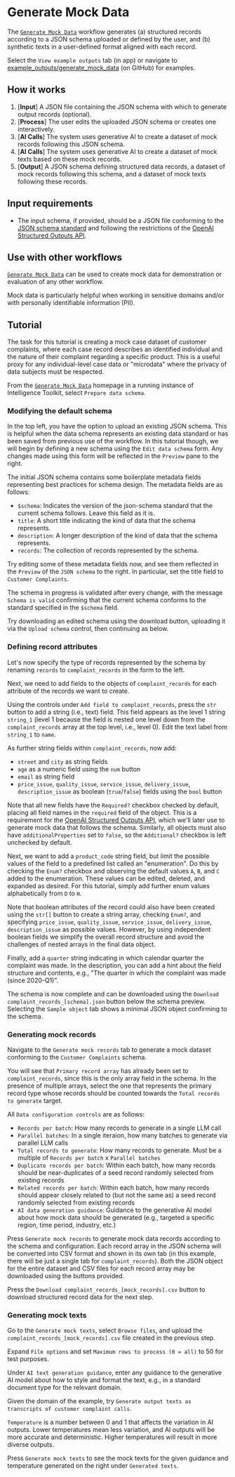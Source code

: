 # Generate Mock Data

The [`Generate Mock Data`](https://github.com/microsoft/intelligence-toolkit/blob/main/app/workflows/generate_mock_data/README.md) workflow generates (a) structured records according to a JSON schema uploaded or defined by the user, and (b) synthetic texts in a user-defined format aligned with each record.

Select the `View example outputs` tab (in app) or navigate to [example_outputs/generate_mock_data](https://github.com/microsoft/intelligence-toolkit/tree/main/example_outputs/generate_mock_data) (on GitHub) for examples.

## How it works

1. [**Input**] A JSON file containing the JSON schema with which to generate output records (optional).
2. [**Process**] The user edits the uploaded JSON schema or creates one interactively.
3. [**AI Calls**] The system uses generative AI to create a dataset of mock records following this JSON schema.
4. [**AI Calls**] The system uses generative AI to create a dataset of mock texts based on these mock records.
5. [**Output**] A JSON schema defining structured data records, a dataset of mock records following this schema, and a dataset of mock texts following these records.

## Input requirements

- The input schema, if provided, should be a JSON file conforming to the [JSON schema standard](https://json-schema.org/) and following the restrictions of the [OpenAI Structured Outputs API](https://platform.openai.com/docs/guides/structured-outputs/supported-schemas).

## Use with other workflows

[`Generate Mock Data`](https://github.com/microsoft/intelligence-toolkit/blob/main/app/workflows/generate_mock_data/README.md) can be used to create mock data for demonstration or evaluation of any other workflow.

Mock data is particularly helpful when working in sensitive domains and/or with personally identifiable information (PII).

## Tutorial

The task for this tutorial is creating a mock case dataset of customer complaints, where each case record describes an identified individual and the nature of their complaint regarding a specific product. This is a useful proxy for any individual-level case data or "microdata" where the privacy of data subjects must be respected.

From the [`Generate Mock Data`](https://github.com/microsoft/intelligence-toolkit/blob/main/app/workflows/generate_mock_data/README.md) homepage in a running instance of Intelligence Toolkit, select `Prepare data schema`.

### Modifying the default schema

In the top left, you have the option to upload an existing JSON schema. This is helpful when the data schema represents an existing data standard or has been saved from previous use of the workflow. In this tutorial though, we will begin by defining a new schema using the `Edit data schema` form. Any changes made using this form will be reflected in the `Preview` pane to the right.

The initial JSON schema contains some boilerplate metadata fields representing best practices for schema design. The metadata fields are as follows:

- `$schema`: Indicates the version of the json-schema standard that the current schema follows. Leave this field as it is.
- `title`: A short title indicating the kind of data that the schema represents.
- `description`: A longer description of the kind of data that the schema represents.
- `records`: The collection of records represented by the schema.

Try editing some of these metadata fields now, and see them reflected in the `Preview` of the `JSON schema` to the right. In particular, set the title field to `Customer Complaints`.

The schema in progress is validated after every change, with the message `Schema is valid` confirming that the current schema conforms to the standard specified in the `$schema` field.

Try downloading an edited schema using the download button, uploading it via the `Upload schema` control, then continuing as below.

### Defining record attributes

Let's now specify the type of records represented by the schema by renaming `records` to `complaint_records` in the form to the left.

Next, we need to add fields to the objects of `complaint_records` for each attribute of the records we want to create.

Using the controls under `Add field to complaint_records`, press the `str` button to add a string (i.e., text) field. This field appears as the level 1 string `string_1` (level 1 because the field is nested one level down from the `complaint_records` array at the top level, i.e., level 0). Edit the text label from `string_1` to `name`.

As further string fields within `complaint_records`, now add:

- `street` and `city` as string fields
- `age` as a numeric field using the `num` button
- `email` as string field
- `price_issue`, `quality_issue`, `service_issue`, `delivery_issue`, `description_issue` as boolean (`true`/`false`) fields using the `bool` button

Note that all new fields have the `Required?` checkbox checked by default, placing all field names in the `required` field of the object. This is a requirement for the [OpenAI Structured Outputs API](https://platform.openai.com/docs/guides/structured-outputs/supported-schemas), which we'll later use to generate mock data that follows the schema. Similarly, all objects must also have `additionalProperties` set to `false`, so the `Additional?` checkbox is left unchecked by default.

Next, we want to add a `product_code` string field, but limit the possible values of the field to a predefined list called an "enumeration". Do this by checking the `Enum?` checkbox and observing the default values `A`, `B`, and `C` added to the enumeration. These values can be edited, deleted, and expanded as desired. For this tutorial, simply add further enum values alphabetically from `D` to `H`.

Note that boolean attributes of the record could also have been created using the `str[]` button to create a string array, checking `Enum?`, and specifying `price_issue`, `quality_issue`, `service_issue`, `delivery_issue`, `description_issue` as possible values. However, by using independent boolean fields we simplify the overall record structure and avoid the challenges of nested arrays in the final data object.

Finally, add a `quarter` string indicating in which calendar quarter the complaint was made. In the description, you can add a hint about the field structure and contents, e.g., "The quarter in which the complaint was made (since 2020-Q1)".

The schema is now complete and can be downloaded using the `Download complaint_records_[schema].json` button below the schema preview. Selecting the `Sample object` tab shows a minimal JSON object confirming to the schema.

### Generating mock records

Navigate to the `Generate mock records` tab to generate a mock dataset conforming to the `Customer Complaints` schema.

You will see that `Primary record array` has already been set to `complaint_records`, since this is the only array field in the schema. In the presence of multiple arrays, select the one that represents the primary record type whose records should be counted towards the `Total records to generate` target.

All `Data configuration controls` are as follows:

- `Records per batch`: How many records to generate in a single LLM call
- `Parallel batches`: In a single iteraion, how many batches to generate via parallel LLM calls
- `Total records to generate`: How many records to generate. Must be a multiple of `Records per batch` x `Parallel batches`
- `Duplicate records per batch`: Within each batch, how many records should be near-duplicates of a seed record randomly selected from existing records
- `Related records per batch`: Within each batch, how many records should appear closely related to (but not the same as) a seed record randomly selected from existing records
- `AI data generation guidance`: Guidance to the generative AI model about how mock data should be generated (e.g., targeted a specific region, time period, industry, etc.)

Press `Generate mock records` to generate mock data records according to the schema and configuration. Each record array in the JSON schema will be converted into CSV format and shown in its own tab (in this example, there will be just a single tab for `complaint_records`). Both the JSON object for the entire dataset and CSV files for each record array may be downloaded using the buttons provided.

Press the `Download complaint_records_[mock_records].csv` button to download structured record data for the next step.

### Generating mock texts

Go to the `Generate mock texts`, select `Browse files`, and upload the `complaint_records_[mock_records].csv` file created in the previous step.

Expand `File options` and set `Maximum rows to process (0 = all)` to 50 for test purposes.

Under `AI text generation guidance`, enter any guidance to the generative AI model about how to style and format the text, e.g., in a standard document type for the relevant domain.

Given the domain of the example, try `Generate output texts as transcripts of customer complaint calls`.

`Temperature` is a number between 0 and 1 that affects the variation in AI outputs. Lower temperatures mean less variation, and AI outputs will be more accurate and deterministic. Higher temperatures will result in more diverse outputs.

Press `Generate mock texts` to see the mock texts for the given guidance and temperature generated on the right under `Generated texts`.
